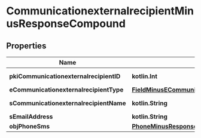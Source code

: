 
# CommunicationexternalrecipientMinusResponseCompound

## Properties
Name | Type | Description | Notes
------------ | ------------- | ------------- | -------------
**pkiCommunicationexternalrecipientID** | **kotlin.Int** | The unique ID of the Communicationexternalrecipient | 
**eCommunicationexternalrecipientType** | [**FieldMinusECommunicationexternalrecipientType**](FieldMinusECommunicationexternalrecipientType.md) |  | 
**sCommunicationexternalrecipientName** | **kotlin.String** | The Name of the Communicationexternalrecipient | 
**sEmailAddress** | **kotlin.String** | The email address. |  [optional]
**objPhoneSms** | [**PhoneMinusResponseCompound**](PhoneMinusResponseCompound.md) |  |  [optional]



